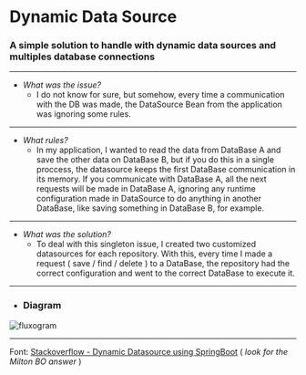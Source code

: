 # Dynamic Data Source 

### A simple solution to handle with dynamic data sources and multiples database connections

---
- *What was the issue?*
    - I do not know for sure, but somehow, every time a communication with the DB was made, the DataSource Bean from the application was ignoring some rules.
    
---

- *What rules?*
    - In my application, I wanted to read the data from DataBase A and save the other data on DataBase B, but if you do this in a single proccess, the datasource keeps the first DataBase communication in its memory. If you communicate with DataBase A, all the next requests will be made in DataBase A, ignoring any runtime configuration made in DataSource to do anything in another DataBase, like saving something in DataBase B, for example.

--- 
- *What was the solution?*
    - To deal with this singleton issue, I created two customized datasources for each repository. With this, every time I made a request ( save / find / delete ) to a DataBase, the repository had the correct configuration and went to the correct DataBase to execute it.

---

- ### Diagram
![fluxogram](https://i.postimg.cc/R08nnHBt/Whats-App-Image-2023-03-08-at-20-51-37.jpg)

--- 

Font: [Stackoverflow - Dynamic Datasource using SpringBoot](https://stackoverflow.com/questions/57224715/dynamic-datasource-using-springboot) ( *look for the Milton BO answer* )